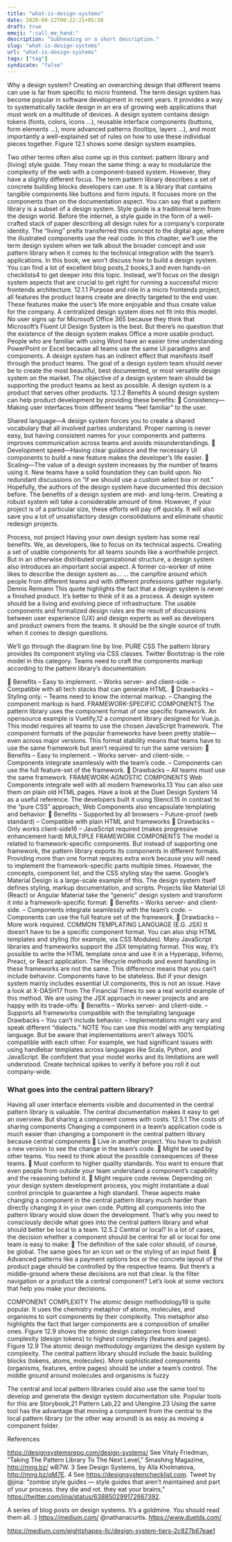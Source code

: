 ```yaml
---
title: "what-is-design-systems"
date: 2020-09-22T00:22:21+05:30
draft: true
emoji: ":call_me_hand:"
description: "Subheading or a short description."
slug: "what-is-design-systems"
url: "what-is-design-systems"
tags: ["tag"]
syndicate: "false"
---
```

Why a design system?
Creating an overarching design that different teams can use is far from specific to
micro frontend. The term design system has become popular in software development
in recent years. It provides a way to systematically tackle design in an era of growing
web applications that must work on a multitude of devices.
 A design system contains design tokens (fonts, colors, icons …), reusable interface components (buttons, form elements …), more advanced patterns (tooltips, layers …), and
most importantly a well-explained set of rules on how to use these individual pieces
together. Figure 12.1 shows some design system examples.

Two other terms often also come up in this context: pattern library and (living) style
guide. They mean the same thing: a way to modularize the complexity of the web with
a component-based system. However, they have a slightly different focus.
 The term pattern library describes a set of concrete building blocks developers can
use. It is a library that contains tangible components like buttons and form inputs. It
focuses more on the components than on the documentation aspect. You can say that
a pattern library is a subset of a design system.
Style guide is a traditional term from the design world. Before the internet, a style
guide in the form of a well-crafted stack of paper describing all design rules for a company’s corporate identity. The “living” prefix transferred this concept to the digital
age, where the illustrated components use the real code. In this chapter, we’ll use the
term design system when we talk about the broader concept and use pattern library when
it comes to the technical integration with the team’s applications.
 In this book, we won’t discuss how to build a design system. You can find a lot of
excellent blog posts,2
 books,3
 and even hands-on checklists4
 to get deeper into this
topic. Instead, we’ll focus on the design system aspects that are crucial to get right for
running a successful micro frontends architecture.
12.1.1 Purpose and role
In a micro frontends project, all features the product teams create are directly targeted
to the end user. These features make the user’s life more enjoyable and thus create
value for the company. A centralized design system does not fit into this model.
 No user signs up for Microsoft Office 365 because they think that Microsoft’s Fluent UI Design System is the best. But there’s no question that the existence of the
design system makes Office a more usable product. People who are familiar with using
Word have an easier time understanding PowerPoint or Excel because all teams use
the same UI paradigms and components.
 A design system has an indirect effect that manifests itself through the product
teams. The goal of a design system team should never be to create the most beautiful,
best documented, or most versatile design system on the market. The objective of a
design system team should be supporting the product teams as best as possible. A
design system is a product that serves other products.
12.1.2 Benefits
A sound design system can help product development by providing these benefits:
 Consistency—Making user interfaces from different teams “feel familiar” to the
user.

Shared language—A design system forces you to create a shared vocabulary that
all involved parties understand. Proper naming is never easy, but having consistent names for your components and patterns improves communication across
teams and avoids misunderstandings.
 Development speed—Having clear guidance and the necessary UI components to
build a new feature makes the developer’s life easier.
 Scaling—The value of a design system increases by the number of teams using it.
New teams have a solid foundation they can build upon. No redundant discussions on “if we should use a custom select box or not.” Hopefully, the authors of
the design system have documented this decision before.
The benefits of a design system are mid- and long-term. Creating a robust system will
take a considerable amount of time. However, if your project is of a particular size,
these efforts will pay off quickly. It will also save you a lot of unsatisfactory design consolidations and eliminate chaotic redesign projects.

Process, not project
Having your own design system has some real benefits. We, as developers, like to focus
on its technical aspects. Creating a set of usable components for all teams sounds like
a worthwhile project. But in an otherwise distributed organizational structure, a
design system also introduces an important social aspect. A former co-worker of mine
likes to describe the design system as…
... the campfire around which people from different teams and with different professions
gather regularly.
Dennis Reimann
This quote highlights the fact that a design system is never a finished product. It’s better to think of it as a process. A design system should be a living and evolving piece of
infrastructure. The usable components and formalized design rules are the result of
discussions between user experience (UX) and design experts as well as developers
and product owners from the teams. It should be the single source of truth when it
comes to design questions. 



We’ll go through the diagram line by line.
PURE CSS
The pattern library provides its component styling via CSS classes. Twitter Bootstrap is
the role model in this category. Teams need to craft the components markup according to the pattern library’s documentation:

 Benefits
– Easy to implement.
– Works server- and client-side.
– Compatible with all tech stacks that can generate HTML.
 Drawbacks
– Styling only.
– Teams need to know the internal markup.
– Changing the component markup is hard.
FRAMEWORK-SPECIFIC COMPONENTS
The pattern library uses the component format of one specific framework. An opensource example is Vuetify,12 a component library designed for Vue.js. This model
requires all teams to use the chosen JavaScript framework. The component formats of
the popular frameworks have been pretty stable—even across major versions. This format stability means that teams have to use the same framework but aren’t required to
run the same version:
 Benefits
– Easy to implement.
– Works server- and client-side.
– Components integrate seamlessly with the team’s code.
– Components can use the full feature-set of the framework.
 Drawbacks
– All teams must use the same framework.
FRAMEWORK-AGNOSTIC COMPONENTS
Web Components integrate well with all modern frameworks.13 You can also use them
on plain old HTML pages. Have a look at the Duet Design System 14 as a useful reference. The developers built it using Stencil.15 In contrast to the “pure CSS” approach,
Web Components also encapsulate templating and behavior:
 Benefits
– Supported by all browsers
– Future-proof (web standard)
– Compatible with plain HTML and frameworks
 Drawbacks
– Only works client-side16
– JavaScript required (makes progressive enhancement hard)
MULTIPLE FRAMEWORK COMPONENTS
The model is related to framework-specific components. But instead of supporting
one framework, the pattern library exports its components in different formats. Providing more than one format requires extra work because you will need to implement
the framework-specific parts multiple times. However, the concepts, component list,
and the CSS styling stay the same.
 Google’s Material Design is a large-scale example of this. The design system itself
defines styling, markup documentation, and scripts. Projects like Material UI (React)
or Angular Material take the “generic” design system and transform it into a framework-specific format:
 Benefits
– Works server- and client-side.
– Components integrate seamlessly with the team’s code.
– Components can use the full feature set of the framework.
 Drawbacks
– More work required.
COMMON TEMPLATING LANGUAGE (E.G. JSX)
It doesn’t have to be a specific component format. You can also ship HTML templates
and styling (for example, via CSS Modules). Many JavaScript libraries and frameworks
support the JSX templating format. This way, it’s possible to write the HTML template
once and use it in a Hyperapp, Inferno, Preact, or React application.
 The lifecycle methods and event handling in these frameworks are not the same.
This difference means that you can’t include behavior. Components have to be stateless. But if your design system mainly includes essential UI components, this is not an
issue.
 Have a look at X-DASH17 from The Financial Times to see a real world example of
this method. We are using the JSX approach in newer projects and are happy with its
trade-offs:
 Benefits
– Works server- and client-side.
– Supports all frameworks compatible with the templating language
 Drawbacks
– You can’t include behavior.
– Implementations might vary and speak different “dialects.”
NOTE You can use this model with any templating language. But be aware
that implementations aren’t always 100% compatible with each other. For
example, we had significant issues with using handlebar templates across languages like Scala, Python, and JavaScript. Be confident that your model works
and its limitations are well understood. Create technical spikes to verify it
before you roll it out company-wide. 

### What goes into the central pattern library?
Having all user interface elements visible and documented in the central pattern
library is valuable. The central documentation makes it easy to get an overview. But
sharing a component comes with costs.
12.5.1 The costs of sharing components
Changing a component in a team’s application code is much easier than changing a
component in the central pattern library because central components
 Live in another project. You have to publish a new version to see the change in the
team’s code.
 Might be used by other teams. You need to think about the possible consequences
of these teams.
 Must conform to higher quality standards. You want to ensure that even people
from outside your team understand a component’s capability and the reasoning
behind it.
 Might require code review. Depending on your design system development process,
you might instantiate a dual control principle to guarantee a high standard.
These aspects make changing a component in the central pattern library much harder
than directly changing it in your own code. Putting all components into the pattern
library would slow down the development. That’s why you need to consciously decide
what goes into the central pattern library and what should better be local to a team.
12.5.2 Central or local?
In a lot of cases, the decision whether a component should be central for all or local for
one team is easy to make:
 The definition of the sale color should, of course, be global. The same goes for
an icon set or the styling of an input field.
 Advanced patterns like a payment options box or the concrete layout of the
product page should be controlled by the respective teams.
But there’s a middle-ground where these decisions are not that clear. Is the filter navigation or a product tile a central component? Let’s look at some vectors that help you
make your decisions.

COMPONENT COMPLEXITY
The atomic design methodology19 is quite popular. It uses the chemistry metaphor of
atoms, molecules, and organisms to sort components by their complexity. This metaphor also highlights the fact that larger components are a composition of smaller
ones. Figure 12.9 shows the atomic design categories from lowest complexity (design
tokens) to highest complexity (features and pages).
Figure 12.9 The atomic design methodology organizes the design system by complexity. The
central pattern library should include the basic building blocks (tokens, atoms, molecules).
More sophisticated components (organisms, features, entire pages) should be under a team’s
control. The middle ground around molecules and organisms is fuzzy

The central and local pattern libraries could also use the same tool to develop and
generate the design system documentation site. Popular tools for this are Storybook,21
Pattern Lab,22 and UIengine.23 Using the same tool has the advantage that moving a
component from the central to the local pattern library (or the other way around) is
as easy as moving a component folder.


References

https://designsystemsrepo.com/design-systems/
See Vitaly Friedman, “Taking The Pattern Library To The Next Level,” Smashing Magazine, http://mng.bz/
wB7W. 3 See Design Systems, by Alla Kholmatova, http://mng.bz/qM7E. 4 See https://designsystemchecklist.com.
Tweet by @jina: “zombie style guides — style guides that aren’t maintained and part of your process. they die
and rot. they eat your brains,” https://twitter.com/jina/status/638850299172667392.

A series of blog posts on design systems. It’s a goldmine. You should read them all. :) https://medium.com/
@nathanacurtis.
https://www.duetds.com/

https://medium.com/eightshapes-llc/design-system-tiers-2c827b67eae1
